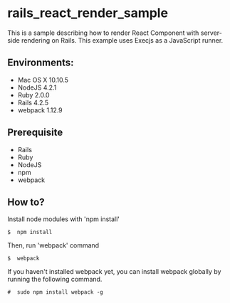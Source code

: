 # rails_react_render_sample

This is a sample describing how to render React Component with server-side rendering on Rails. This example uses Execjs as a JavaScript runner. 

## Environments:

* Mac OS X 10.10.5
* NodeJS 4.2.1
* Ruby  2.0.0
* Rails 4.2.5
* webpack 1.12.9

## Prerequisite

* Rails
* Ruby
* NodeJS
* npm
* webpack

## How to?

Install node modules with 'npm install'

```
$  npm install
```

Then, run 'webpack' command

```
$  webpack
```

If you haven't installed webpack yet, you can install webpack globally by running the following command.

```
#  sudo npm install webpack -g
``` 
